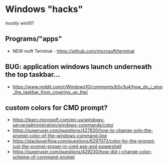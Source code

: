 # Windows "hacks"
mostly win10?



## Programs/"apps" 

- NEW msft Terminal - https://github.com/microsoft/terminal



## BUG: application windows launch underneath the top taskbar...
- https://www.reddit.com/r/Windows10/comments/b5y3u4/how_do_i_stop_the_taskbar_from_covering_up_the/



## custom colors for CMD prompt?
- https://learn.microsoft.com/en-us/windows-server/administration/windows-commands/color
- https://superuser.com/questions/427820/how-to-change-only-the-prompt-color-of-the-windows-command-line
- https://stackoverflow.com/questions/6297072/color-for-the-prompt-just-the-prompt-proper-in-cmd-exe-and-powershell
- https://superuser.com/questions/429230/how-did-i-change-color-scheme-of-command-prompt
